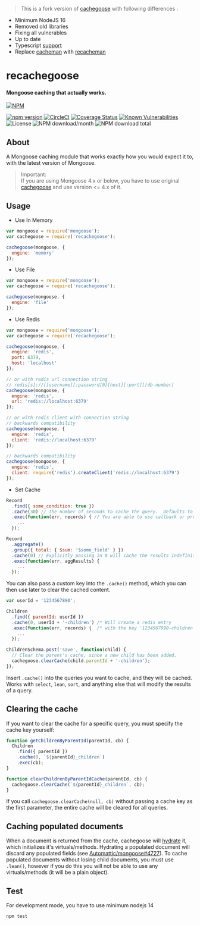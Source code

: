 > This is a fork version of [cachegoose](https://github.com/boblauer/cachegoose) with following differences :
- Minimum NodeJS 16
- Removed old libraries
- Fixing all vulnerables
- Up to date
- Typescript [support](https://github.com/xrip/cachegoose)
- Replace [cacheman](https://github.com/cayasso/cacheman) with [recacheman](https://github.com/aalfiann/recacheman)

# recachegoose #

#### Mongoose caching that actually works. ####

[![NPM](https://nodei.co/npm/recachegoose.png?downloads=true&downloadRank=true&stars=true)](https://nodei.co/npm/recachegoose/)  
  
[![npm version](https://img.shields.io/npm/v/recachegoose.svg?style=flat-square)](https://www.npmjs.org/package/recachegoose)
[![CircleCI](https://dl.circleci.com/status-badge/img/gh/aalfiann/recachegoose/tree/master.svg?style=svg)](https://dl.circleci.com/status-badge/redirect/gh/aalfiann/recachegoose/tree/master)
[![Coverage Status](https://coveralls.io/repos/github/aalfiann/recachegoose/badge.svg?branch=master)](https://coveralls.io/github/aalfiann/recachegoose?branch=master)
[![Known Vulnerabilities](https://snyk.io//test/github/aalfiann/recachegoose/badge.svg?targetFile=package.json)](https://snyk.io//test/github/aalfiann/recachegoose?targetFile=package.json)
![License](https://img.shields.io/npm/l/recachegoose)
![NPM download/month](https://img.shields.io/npm/dm/recachegoose.svg)
![NPM download total](https://img.shields.io/npm/dt/recachegoose.svg)  

## About ##

A Mongoose caching module that works exactly how you would expect it to, with the latest version of Mongoose.

> Important:  
  If you are using Mongoose 4.x or below, you have to use original [cachegoose](https://github.com/boblauer/cachegoose) and use version <= 4.x of it.



## Usage ##

- Use In Memory
```javascript
var mongoose = require('mongoose');
var cachegoose = require('recachegoose');

cachegoose(mongoose, {
  engine: 'memory'
});
```

- Use File
```javascript
var mongoose = require('mongoose');
var cachegoose = require('recachegoose');

cachegoose(mongoose, {
  engine: 'file'
});
```

- Use Redis
```javascript
var mongoose = require('mongoose');
var cachegoose = require('recachegoose');

cachegoose(mongoose, {
  engine: 'redis',
  port: 6379,
  host: 'localhost'
});

// or with redis url connection string
// redis[s]://[[username][:password]@][host][:port][/db-number]
cachegoose(mongoose, {
  engine: 'redis',
  url: 'redis://localhost:6379'
});

// or with redis client with connection string
// backwards compatibility
cachegoose(mongoose, {
  engine: 'redis',
  client: 'redis://localhost:6379'
});

// backwards compatibility
cachegoose(mongoose, {
  engine: 'redis',
  client: require('redis').createClient('redis://localhost:6379')
});
```

- Set Cache
```js
Record
  .find({ some_condition: true })
  .cache(30) // The number of seconds to cache the query.  Defaults to 60 seconds.
  .exec(function(err, records) { // You are able to use callback or promise
    ...
  });

Record
  .aggregate()
  .group({ total: { $sum: '$some_field' } })
  .cache(0) // Explicitly passing in 0 will cache the results indefinitely.
  .exec(function(err, aggResults) {
    ...
  });
```

You can also pass a custom key into the `.cache()` method, which you can then use later to clear the cached content.

```javascript
var userId = '1234567890';

Children
  .find({ parentId: userId })
  .cache(0, userId + '-children') /* Will create a redis entry          */
  .exec(function(err, records) {  /* with the key '1234567890-children' */
    ...
  });

ChildrenSchema.post('save', function(child) {
  // Clear the parent's cache, since a new child has been added.
  cachegoose.clearCache(child.parentId + '-children');
});
```

Insert `.cache()` into the queries you want to cache, and they will be cached.  Works with `select`, `lean`, `sort`, and anything else that will modify the results of a query.

## Clearing the cache ##

If you want to clear the cache for a specific query, you must specify the cache key yourself:

```js
function getChildrenByParentId(parentId, cb) {
  Children
    .find({ parentId })
    .cache(0, `${parentId}_children`)
    .exec(cb);
}

function clearChildrenByParentIdCache(parentId, cb) {
  cachegoose.clearCache(`${parentId}_children`, cb);
}
```

If you call `cachegoose.clearCache(null, cb)` without passing a cache key as the first parameter, the entire cache will be cleared for all queries.

## Caching populated documents ##

When a document is returned from the cache, cachegoose will [hydrate](http://mongoosejs.com/docs/api.html#model_Model.hydrate) it, which initializes it's virtuals/methods. Hydrating a populated document will discard any populated fields (see [Automattic/mongoose#4727](https://github.com/Automattic/mongoose/issues/4727)). To cache populated documents without losing child documents, you must use `.lean()`, however if you do this you will not be able to use any virtuals/methods (it will be a plain object).

## Test ##
For development mode, you have to use minimum nodejs 14
```
npm test
```